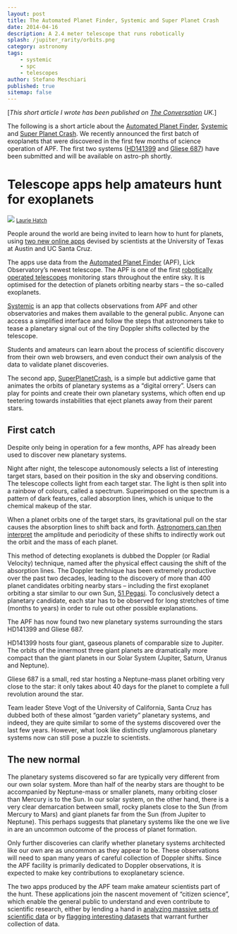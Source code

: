 ```yaml
---
layout: post
title: The Automated Planet Finder, Systemic and Super Planet Crash
date: 2014-04-16
description: A 2.4 meter telescope that runs robotically
splash: /jupiter_rarity/orbits.png
category: astronomy
tags:
    - systemic
    - spc
    - telescopes
author: Stefano Meschiari
published: true
sitemap: false
---
```


[<em>This short article I wrote has been published on <a href="https://theconversation.com/telescope-apps-help-amateurs-hunt-for-exoplanets-24925" target="_blank">The Conversation</a>  UK.</em>]

The following is a short article about the <a href="http://news.ucsc.edu/2014/03/apf-telescope.html" target="_blank">Automated Planet Finder</a>, <a href="/systemic-live" target="_blank">Systemic</a> and <a href="/spc" target="_blank">Super Planet Crash</a>. We recently announced the first batch of exoplanets that were discovered in the first few months of science operation of APF. The first two systems (<a href="http://www.oklo.org/HD141399.pdf" target="_blank">HD141399</a> and <a href="http://www.oklo.org/GL687.pdf" target="_blank">Gliese 687</a>) have been submitted and will be available on astro-ph shortly.

<!--more-->
<h1>Telescope apps help amateurs hunt for exoplanets</h1>
<img src="https://62e528761d0685343e1c-f3d1b99a743ffa4142d9d7f1978d9686.ssl.cf2.rackcdn.com/files/45886/width668/q5bhnrtr-1396989823.jpg">
<small><a href="www.lauriehatch.com" target="_blank">Laurie Hatch</a></small>

People around the world are being invited to learn how to hunt for planets, using <a href="http://mcdonaldobservatory.org/news/releases/2014/04/07">two new online apps</a> devised by scientists at the University of Texas at Austin and UC Santa Cruz.

The apps use data from the <a href="http://news.ucsc.edu/2014/03/apf-telescope.html">Automated Planet Finder</a> (APF), Lick Observatory’s newest telescope. The APF is one of the first <a href="http://arxiv.org/abs/1402.6684">robotically operated telescopes</a> monitoring stars throughout the entire sky. It is optimised for the detection of planets orbiting nearby stars – the so-called exoplanets.

<a href="http://www.stefanom.org/systemic-live/">Systemic</a> is an app that collects observations from APF and other observatories and makes them available to the general public. Anyone can access a simplified interface and follow the steps that astronomers take to tease a planetary signal out of the tiny Doppler shifts collected by the telescope.

Students and amateurs can learn about the process of scientific discovery from their own web browsers, and even conduct their own analysis of the data to validate planet discoveries.

The second app, <a href="http://www.stefanom.org/spc">SuperPlanetCrash</a>, is a simple but addictive game that animates the orbits of planetary systems as a “digital orrery”. Users can play for points and create their own planetary systems, which often end up teetering towards instabilities that eject planets away from their parent stars.
<h2>First catch</h2>
Despite only being in operation for a few months, APF has already been used to discover new planetary systems.

Night after night, the telescope autonomously selects a list of interesting target stars, based on their position in the sky and observing conditions. The telescope collects light from each target star. The light is then split into a rainbow of colours, called a spectrum. Superimposed on the spectrum is a pattern of dark features, called absorption lines, which is unique to the chemical makeup of the star.

When a planet orbits one of the target stars, its gravitational pull on the star causes the absorption lines to shift back and forth. <a href="https://www.youtube.com/watch?v=ElU7r4AwUug">Astronomers can then interpret</a> the amplitude and periodicity of these shifts to indirectly work out the orbit and the mass of each planet.

This method of detecting exoplanets is dubbed the Doppler (or Radial Velocity) technique, named after the physical effect causing the shift of the absorption lines. The Doppler technique has been extremely productive over the past two decades, leading to the discovery of more than 400 planet candidates orbiting nearby stars – including the first exoplanet orbiting a star similar to our own Sun, <a href="http://www.bbc.co.uk/science/space/universe/key_places/51_pegasi">51 Pegasi</a>. To conclusively detect a planetary candidate, each star has to be observed for long stretches of time (months to years) in order to rule out other possible explanations.

The APF has now found two new planetary systems surrounding the stars HD141399 and Gliese 687.

HD141399 hosts four giant, gaseous planets of comparable size to Jupiter. The orbits of the innermost three giant planets are dramatically more compact than the giant planets in our Solar System (Jupiter, Saturn, Uranus and Neptune).

Gliese 687 is a small, red star hosting a Neptune-mass planet orbiting very close to the star: it only takes about 40 days for the planet to complete a full revolution around the star.

Team leader Steve Vogt of the University of California, Santa Cruz has dubbed both of these almost “garden variety” planetary systems, and indeed, they are quite similar to some of the systems discovered over the last few years. However, what look like distinctly unglamorous planetary systems now can still pose a puzzle to scientists.
<h2>The new normal</h2>
The planetary systems discovered so far are typically very different from our own solar system. More than half of the nearby stars are thought to be accompanied by Neptune-mass or smaller planets, many orbiting closer than Mercury is to the Sun. In our solar system, on the other hand, there is a very clear demarcation between small, rocky planets close to the Sun (from Mercury to Mars) and giant planets far from the Sun (from Jupiter to Neptune). This perhaps suggests that planetary systems like the one we live in are an uncommon outcome of the process of planet formation.

Only further discoveries can clarify whether planetary systems architected like our own are as uncommon as they appear to be. These observations will need to span many years of careful collection of Doppler shifts. Since the APF facility is primarily dedicated to Doppler observations, it is expected to make key contributions to exoplanetary science.

The two apps produced by the APF team make amateur scientists part of the hunt. These applications join the nascent movement of “citizen science”, which enable the general public to understand and even contribute to scientific research, either by lending a hand in <a href="http://www.planethunters.org">analyzing massive sets of scientific data</a> or by <a href="http://www.milkywayproject.org">flagging interesting datasets</a> that warrant further collection of data.
